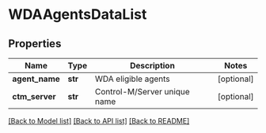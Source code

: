# WDAAgentsDataList

## Properties
Name | Type | Description | Notes
------------ | ------------- | ------------- | -------------
**agent_name** | **str** | WDA eligible agents | [optional] 
**ctm_server** | **str** | Control-M/Server unique name | [optional] 

[[Back to Model list]](../README.md#documentation-for-models) [[Back to API list]](../README.md#documentation-for-api-endpoints) [[Back to README]](../README.md)

